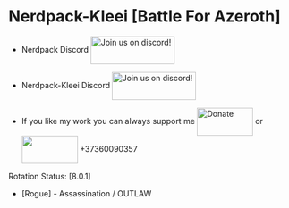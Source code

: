 # Nerdpack-Kleei [Battle For Azeroth]

- Nerdpack Discord <a href="https://discordapp.com/invite/XtSZbjM"><img src="http://i.imgur.com/fzomMAr.png" alt="Join us on discord!" width="150" height="50" align = "center" /></a>

- Nerdpack-Kleei Discord <a href="https://discord.gg/HATj7PV"><img src="http://i.imgur.com/fzomMAr.png" alt="Join us on discord!" width="150" height="50" align = "center" /></a>

- If you like my work you can always support me <a href="https://www.paypal.me/thekleei"><img src="https://pbs.twimg.com/media/DgQW88wVAAAFWeI.jpg" alt="Donate" width="100" height="50" align = "center" /></a> or      <img src="https://www.forextime.com/sites/default/files/payment/qiwi_0.png" width="100" height="50" align = "center" /></a> +37360090357

Rotation Status: [8.0.1]

- [Rogue] - Assassination / OUTLAW
